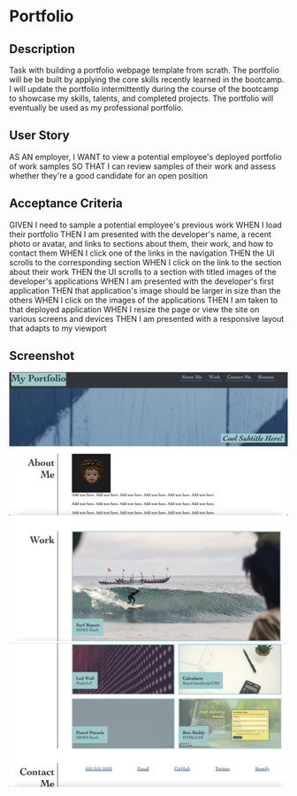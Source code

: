 # Portfolio

## Description
Task with building a portfolio webpage template from scrath. The portfolio will be be built by applying the core skills recently learned in the bootcamp. I will update the portfolio intermittently during the course of the bootcamp to showcase my skills, talents, and completed projects. The portfolio will eventually be used as my professional portfolio. 

## User Story

AS AN employer, I WANT to view a potential employee's deployed portfolio of work samples SO THAT I can review samples of their work and assess whether they're a good candidate for an open position

## Acceptance Criteria

GIVEN I need to sample a potential employee's previous work
WHEN I load their portfolio
THEN I am presented with the developer's name, a recent photo or avatar, and links to sections about them, their work, and how to contact them
WHEN I click one of the links in the navigation
THEN the UI scrolls to the corresponding section
WHEN I click on the link to the section about their work
THEN the UI scrolls to a section with titled images of the developer's applications
WHEN I am presented with the developer's first application
THEN that application's image should be larger in size than the others
WHEN I click on the images of the applications
THEN I am taken to that deployed application
WHEN I resize the page or view the site on various screens and devices
THEN I am presented with a responsive layout that adapts to my viewport

## Screenshot
![Alt text](./assets/images/Screenshot%201.png)
![Alt text](./assets/images/Screenshot%202.png)
![Alt text](./assets/images/Screenshot%203.png)
